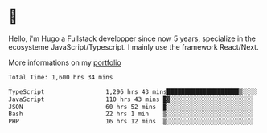 # 👋 

Hello, i'm Hugo a Fullstack developper since now 5 years, specialize in the ecosysteme JavaScript/Typescript. I mainly use the framework React/Next.

More informations on my [portfolio](https://hcampos.fr)

<!--START_SECTION:waka-->

```txt
Total Time: 1,600 hrs 34 mins

TypeScript                 1,296 hrs 43 mins████████████████████▒░░░░   81.02 %
JavaScript                 110 hrs 43 mins █▓░░░░░░░░░░░░░░░░░░░░░░░   06.92 %
JSON                       60 hrs 52 mins  █░░░░░░░░░░░░░░░░░░░░░░░░   03.80 %
Bash                       22 hrs 1 min    ▒░░░░░░░░░░░░░░░░░░░░░░░░   01.38 %
PHP                        16 hrs 12 mins  ▒░░░░░░░░░░░░░░░░░░░░░░░░   01.01 %
```

<!--END_SECTION:waka-->
